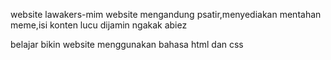 website lawakers-mim
website mengandung psatir,menyediakan mentahan meme,isi konten lucu dijamin ngakak abiez

belajar bikin website menggunakan bahasa html dan css

